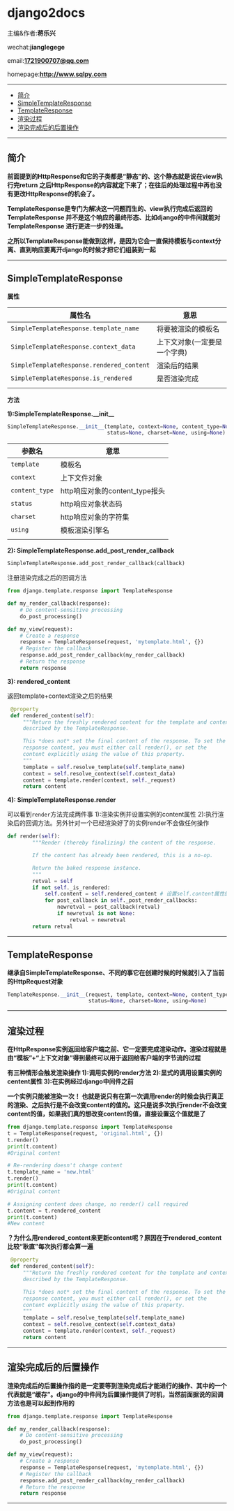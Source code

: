# django2docs

主编&作者:**蒋乐兴**

wechat:**jianglegege**

email:**1721900707@qq.com**

homepage:**http://www.sqlpy.com**

---

- [简介](#简介)
- [SimpleTemplateResponse](#SimpleTemplateResponse)
- [TemplateResponse](#TemplateResponse)
- [渲染过程](#渲染过程)
- [渲染完成后的后置操作](#渲染完成后的后置操作)

---

## 简介
   **前面提到的HttpResponse和它的子类都是“静态”的、这个静态就是说在view执行完return 之后HttpResponse的内容就定下来了；在往后的处理过程中再也没有更改HttpResponse的机会了。**

   **TemplateResponse是专门为解决这一问题而生的、view执行完成后返回的TemplateResponse 并不是这个响应的最终形态、比如django的中件间就能对TemplateResponse 进行更进一步的处理。**

   **之所以TemplateResponse能做到这样，是因为它会一直保持模板与context分离、直到响应要离开django的时候才把它们组装到一起**

   ---

## SimpleTemplateResponse
   **属性**

   |**属性名**|**意思**|
   |---------|-------|
   |`SimpleTemplateResponse.template_name`|将要被渲染的模板名|
   |`SimpleTemplateResponse.context_data` |上下文对象(一定要是一个字典)|
   |`SimpleTemplateResponse.rendered_content`| 渲染后的结果 |
   |`SimpleTemplateResponse.is_rendered`|是否渲染完成|
   ||

   **方法**

   **1):SimpleTemplateResponse.\_\_init\_\_**
   ```python
   SimpleTemplateResponse.__init__(template, context=None, content_type=None, 
                                   status=None, charset=None, using=None)
   ```
   |**参数名**|**意思**|
   |---------|-------|
   |`template`|模板名|
   |`context`|上下文件对象|
   |`content_type`|http响应对象的content_type报头|
   |`status`|http响应对象状态码|
   |`charset`|http响应对象的字符集|
   |`using`|模板渲染引擎名|
   ||

   **2): SimpleTemplateResponse.add_post_render_callback** 
   ```python
   SimpleTemplateResponse.add_post_render_callback(callback)
   ```
   注册渲染完成之后的回调方法
   ```python
   from django.template.response import TemplateResponse
   
   def my_render_callback(response):
       # Do content-sensitive processing
       do_post_processing()
   
   def my_view(request):
       # Create a response
       response = TemplateResponse(request, 'mytemplate.html', {})
       # Register the callback
       response.add_post_render_callback(my_render_callback)
       # Return the response
       return response
   ```

   **3): rendered_content**

   返回template+context渲染之后的结果
   ```python
    @property
    def rendered_content(self):
        """Return the freshly rendered content for the template and context
        described by the TemplateResponse.

        This *does not* set the final content of the response. To set the
        response content, you must either call render(), or set the
        content explicitly using the value of this property.
        """
        template = self.resolve_template(self.template_name)
        context = self.resolve_context(self.context_data)
        content = template.render(context, self._request)
        return content
   ```

   **4): SimpleTemplateResponse.render**

   可以看到`render`方法完成两件事 1):渲染实例并设置实例的content属性 2):执行渲染后的回调方法。另外针对一个已经渲染好了的实例render不会做任何操作

   ```python
   def render(self):
           """Render (thereby finalizing) the content of the response.
   
           If the content has already been rendered, this is a no-op.
   
           Return the baked response instance.
           """
           retval = self
           if not self._is_rendered:
               self.content = self.rendered_content # 设置self.content属性的时候会把self._is_rendered设置为True
               for post_callback in self._post_render_callbacks:
                   newretval = post_callback(retval)
                   if newretval is not None:
                       retval = newretval
           return retval
   ```

   ---

## TemplateResponse
   **继承自SimpleTemplateResponse、不同的事它在创建时候的时候就引入了当前的HttpRequest对象**
   ```python
   TemplateResponse.__init__(request, template, context=None, content_type=None, 
                             status=None, charset=None, using=None)
   ```
   ---

## 渲染过程
   **在HttpResponse实例返回给客户端之前、它一定要完成渲染动作。渲染过程就是由“模板”+“上下文对象”得到最终可以用于返回给客户端的字节流的过程**

   **有三种情形会触发渲染操作 1):调用实例的render方法 2):显式的调用设置实例的centent属性 3):在实例经过django中间件之前**

   **一个实例只能被渲染一次！ 也就是说只有在第一次调用render的时候会执行真正的渲染、之后执行是不会改变content的值的。这只是说多次执行render不会改变content的值，如果我们真的想改变content的值，直接设置这个值就是了**

   ```python
   from django.template.response import TemplateResponse
   t = TemplateResponse(request, 'original.html', {})
   t.render()
   print(t.content)
   #Original content

   # Re-rendering doesn't change content
   t.template_name = 'new.html'
   t.render()
   print(t.content)
   #Original content

   # Assigning content does change, no render() call required
   t.content = t.rendered_content
   print(t.content)
   #New content   
   ```
   **？为什么用rendered_content来更新content呢？原因在于rendered_content比较“耿直”每次执行都会算一遍**
   ```python
    @property
    def rendered_content(self):
        """Return the freshly rendered content for the template and context
        described by the TemplateResponse.

        This *does not* set the final content of the response. To set the
        response content, you must either call render(), or set the
        content explicitly using the value of this property.
        """
        template = self.resolve_template(self.template_name)
        context = self.resolve_context(self.context_data)
        content = template.render(context, self._request)
        return content
   ```

   ---

## 渲染完成后的后置操作
   **渲染完成后的后置操作指的是一定要等到渲染完成后才能进行的操作、其中的一个代表就是“缓存”。django的中件间为后置操作提供了时机，当然前面据说的回调方法也是可以起到作用的**
   ```python
   from django.template.response import TemplateResponse
   
   def my_render_callback(response):
       # Do content-sensitive processing
       do_post_processing()
   
   def my_view(request):
       # Create a response
       response = TemplateResponse(request, 'mytemplate.html', {})
       # Register the callback
       response.add_post_render_callback(my_render_callback)
       # Return the response
       return response
   ```


---


